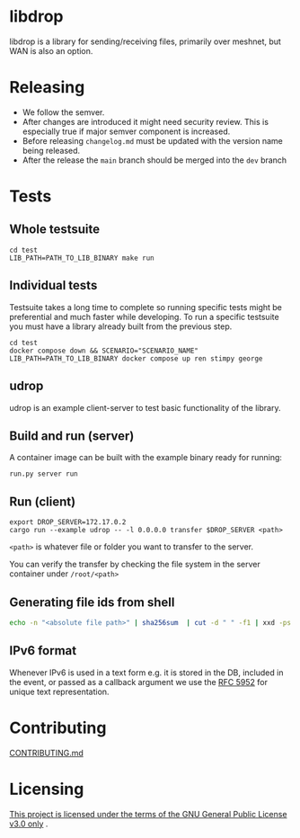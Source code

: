  # libdrop
libdrop is a library for sending/receiving files, primarily over meshnet, but
WAN is also an option.

# Releasing
- We follow the semver.
- After changes are introduced it might need security review. This is especially true if major semver component is increased.
- Before releasing `changelog.md` must be updated with the version name being released.
- After the release the `main` branch should be merged into the `dev` branch

# Tests
## Whole testsuite
```
cd test
LIB_PATH=PATH_TO_LIB_BINARY make run
```

## Individual tests
Testsuite takes a long time to complete so running specific tests might be preferential and much faster while developing. To run a specific testsuite you must have a library already built from the previous step.
```
cd test
docker compose down && SCENARIO="SCENARIO_NAME" LIB_PATH=PATH_TO_LIB_BINARY docker compose up ren stimpy george
```

## udrop

udrop is an example client-server to test basic functionality of the library.

## Build and run (server)
A container image can be built with the example binary ready for running:
```
run.py server run
```

## Run (client)
```
export DROP_SERVER=172.17.0.2
cargo run --example udrop -- -l 0.0.0.0 transfer $DROP_SERVER <path>
```

`<path>` is whatever file or folder you want to transfer to the server.

You can verify the transfer by checking the file system in the server container under `/root/<path>`

## Generating file ids from shell
```bash
echo -n "<absolute file path>" | sha256sum  | cut -d " " -f1 | xxd -ps -r | basenc --base64url | tr -d '='
```

## IPv6 format
Whenever IPv6 is used in a text form e.g. it is stored in the DB, included in the event, or passed as a callback argument we use the [RFC 5952](https://tools.ietf.org/html/rfc5952) for unique text representation.

# Contributing
[CONTRIBUTING.md](CONTRIBUTING.md)

# Licensing
[This project is licensed under the terms of the GNU General Public License v3.0 only](LICENSE)
.
